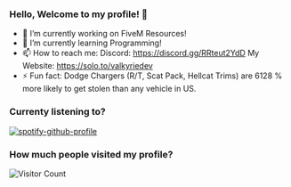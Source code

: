 ### Hello, Welcome to my profile! 👋

- 🔭 I’m currently working on FiveM Resources!
- 🌱 I’m currently learning Programming!
- 📫 How to reach me:
Discord: https://discord.gg/RRteut2YdD
My Website: https://solo.to/valkyriedev
- ⚡ Fun fact: Dodge Chargers (R/T, Scat Pack, Hellcat Trims) are 6128 % more likely to get stolen than any vehicle in US.

### Currenty listening to?

[![spotify-github-profile](https://spotify-github-profile.kittinanx.com/api/view?uid=e6a8b30mv5347g6r34uoaov20&cover_image=true&theme=default&show_offline=false&background_color=121212&interchange=false&bar_color=53b14f&bar_color_cover=false)](https://github.com/kittinan/spotify-github-profile)

### How much people visited my profile?

![Visitor Count](https://profile-counter.glitch.me/devvalkyrie/count.svg)

